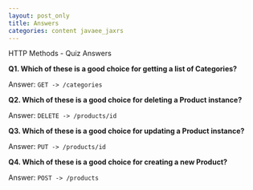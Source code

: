 ```yaml
---
layout: post_only
title: Answers
categories: content javaee_jaxrs
---
```


HTTP Methods - Quiz Answers
         

**Q1. Which of these is a good choice for getting a list of Categories?**

Answer: `GET -> /categories`

**Q2. Which of these is a good choice for deleting a Product instance?**

Answer: `DELETE -> /products/id`

**Q3. Which of these is a good choice for updating a Product instance?**

Answer: `PUT -> /products/id`

**Q4. Which of these is a good choice for creating a new Product?**

Answer: `POST -> /products`
